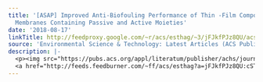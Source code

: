 ```yaml
---
title: '[ASAP] Improved Anti-Biofouling Performance of Thin -Film Composite Forward-Osmosis
  Membranes Containing Passive and Active Moieties'
date: '2018-08-17'
linkTitle: http://feedproxy.google.com/~r/acs/esthag/~3/jFJkfPJz8QU/acs.est.7b06382
source: 'Environmental Science & Technology: Latest Articles (ACS Publications)'
description: |-
  <p><img src="https://pubs.acs.org/appl/literatum/publisher/achs/journals/content/esthag/0/esthag.ahead-of-print/acs.est.7b06382/20180816/images/medium/es-2017-06382v_0006.gif" alt="TOC Graphic"/></p><div><cite>Environmental Science & Technology</cite></div><div>DOI: 10.1021/acs.est.7b06382</div><div class="feedflare">
  <a href="http://feeds.feedburner.com/~ff/acs/esthag?a=jFJkfPJz8QU:cST93rrK3Hc:yIl2AUoC8zA"><img src="http://feeds.feedburner.com/~ff/acs/esthag?d=yIl2AUoC8zA" border="0"></img></a>
---
```

